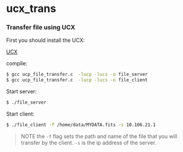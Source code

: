 # ucx_trans
### Transfer file using UCX 

First you should install the UCX:

[UCX](http://github.com/openucx/ucx)

compile:

```sh
$ gcc ucp_file_transfer.c  -lucp -lucs -o file_server
$ gcc ucp_file_transfer.c  -lucp -lucs -o file_client
```

Start server:

```sh
$ ./file_server
```

Start client:

```sh
$ ./file_client -f /home/data/MYDATA.fits -s 10.106.21.1
```

> NOTE the `-f` flag sets the path and name of the file that you will transfer by the client.  `-s` is the ip address of the server.

